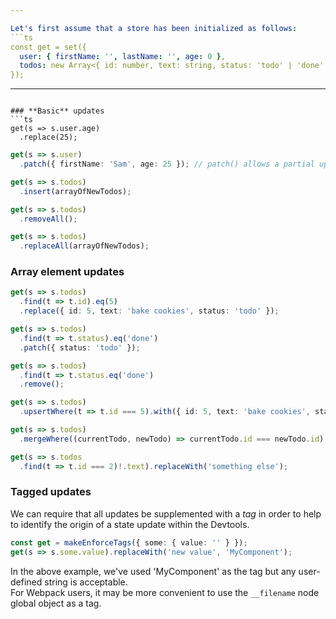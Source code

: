 ```yaml
---

Let's first assume that a store has been initialized as follows:
```ts
const get = set({
  user: { firstName: '', lastName: '', age: 0 },
  todos: new Array<{ id: number, text: string, status: 'todo' | 'done' }>()
});
```
---
```

### **Basic** updates
```ts
get(s => s.user.age)
  .replace(25);
```
```ts
get(s => s.user)
  .patch({ firstName: 'Sam', age: 25 }); // patch() allows a partial update of a node
```
```ts
get(s => s.todos)
  .insert(arrayOfNewTodos);
```
```ts
get(s => s.todos)
  .removeAll();
```
```ts
get(s => s.todos)
  .replaceAll(arrayOfNewTodos);
```


### **Array element** updates
```ts
get(s => s.todos)
  .find(t => t.id).eq(5)
  .replace({ id: 5, text: 'bake cookies', status: 'todo' });
```
```ts
get(s => s.todos)
  .find(t => t.status).eq('done')
  .patch({ status: 'todo' });
```
```ts
get(s => s.todos)
  .find(t => t.status.eq('done')
  .remove();
```
```ts
get(s => s.todos)
  .upsertWhere(t => t.id === 5).with({ id: 5, text: 'bake cookies', status: 'todo' });
```
```ts
get(s => s.todos)
  .mergeWhere((currentTodo, newTodo) => currentTodo.id === newTodo.id).with(arrayOfNewTodos);
```
```ts
get(s => s.todos
  .find(t => t.id === 2)!.text).replaceWith('something else');
```

### **Tagged** updates ###
We can require that all updates be supplemented with a *tag* in order to help to identify the origin of a state update within the Devtools.  
```ts
const get = makeEnforceTags({ some: { value: '' } });
get(s => s.some.value).replaceWith('new value', 'MyComponent');
```
In the above example, we've used 'MyComponent' as the tag but any user-defined string is acceptable.  
For Webpack users, it may be more convenient to use the `__filename` node global object as a tag.  
